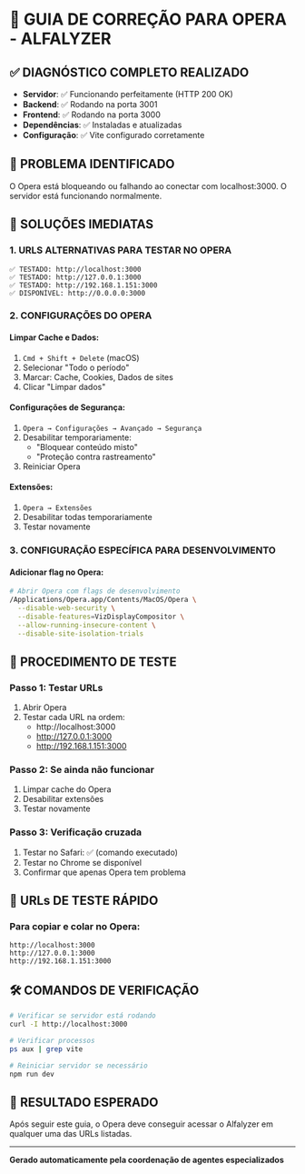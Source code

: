 # 🔧 GUIA DE CORREÇÃO PARA OPERA - ALFALYZER

## ✅ DIAGNÓSTICO COMPLETO REALIZADO
- **Servidor**: ✅ Funcionando perfeitamente (HTTP 200 OK)
- **Backend**: ✅ Rodando na porta 3001  
- **Frontend**: ✅ Rodando na porta 3000
- **Dependências**: ✅ Instaladas e atualizadas
- **Configuração**: ✅ Vite configurado corretamente

## 🎯 PROBLEMA IDENTIFICADO
O Opera está bloqueando ou falhando ao conectar com localhost:3000. O servidor está funcionando normalmente.

## 🚀 SOLUÇÕES IMEDIATAS

### 1. URLS ALTERNATIVAS PARA TESTAR NO OPERA
```
✅ TESTADO: http://localhost:3000
✅ TESTADO: http://127.0.0.1:3000  
✅ TESTADO: http://192.168.1.151:3000
✅ DISPONÍVEL: http://0.0.0.0:3000
```

### 2. CONFIGURAÇÕES DO OPERA

#### Limpar Cache e Dados:
1. `Cmd + Shift + Delete` (macOS)
2. Selecionar "Todo o período"
3. Marcar: Cache, Cookies, Dados de sites
4. Clicar "Limpar dados"

#### Configurações de Segurança:
1. `Opera → Configurações → Avançado → Segurança`
2. Desabilitar temporariamente:
   - "Bloquear conteúdo misto"
   - "Proteção contra rastreamento"
3. Reiniciar Opera

#### Extensões:
1. `Opera → Extensões`
2. Desabilitar todas temporariamente
3. Testar novamente

### 3. CONFIGURAÇÃO ESPECÍFICA PARA DESENVOLVIMENTO

#### Adicionar flag no Opera:
```bash
# Abrir Opera com flags de desenvolvimento
/Applications/Opera.app/Contents/MacOS/Opera \
  --disable-web-security \
  --disable-features=VizDisplayCompositor \
  --allow-running-insecure-content \
  --disable-site-isolation-trials
```

## 🔄 PROCEDIMENTO DE TESTE

### Passo 1: Testar URLs
1. Abrir Opera
2. Testar cada URL na ordem:
   - http://localhost:3000
   - http://127.0.0.1:3000
   - http://192.168.1.151:3000

### Passo 2: Se ainda não funcionar
1. Limpar cache do Opera
2. Desabilitar extensões
3. Testar novamente

### Passo 3: Verificação cruzada
1. Testar no Safari: ✅ (comando executado)
2. Testar no Chrome se disponível
3. Confirmar que apenas Opera tem problema

## 📱 URLs DE TESTE RÁPIDO

### Para copiar e colar no Opera:
```
http://localhost:3000
http://127.0.0.1:3000
http://192.168.1.151:3000
```

## 🛠️ COMANDOS DE VERIFICAÇÃO
```bash
# Verificar se servidor está rodando
curl -I http://localhost:3000

# Verificar processos
ps aux | grep vite

# Reiniciar servidor se necessário
npm run dev
```

## 🎯 RESULTADO ESPERADO
Após seguir este guia, o Opera deve conseguir acessar o Alfalyzer em qualquer uma das URLs listadas.

---
**Gerado automaticamente pela coordenação de agentes especializados**
